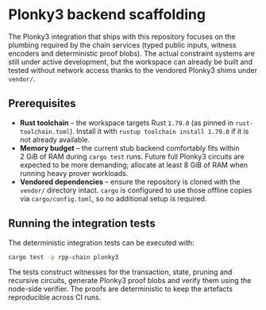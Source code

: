 # Plonky3 backend scaffolding

The Plonky3 integration that ships with this repository focuses on the
plumbing required by the chain services (typed public inputs, witness encoders
and deterministic proof blobs).  The actual constraint systems are still under
active development, but the workspace can already be built and tested without
network access thanks to the vendored Plonky3 shims under `vendor/`.

## Prerequisites

* **Rust toolchain** – the workspace targets Rust `1.79.0` (as pinned in
  `rust-toolchain.toml`).  Install it with `rustup toolchain install 1.79.0` if
  it is not already available.
* **Memory budget** – the current stub backend comfortably fits within 2 GiB of
  RAM during `cargo test` runs.  Future full Plonky3 circuits are expected to be
  more demanding; allocate at least 8 GiB of RAM when running heavy prover
  workloads.
* **Vendored dependencies** – ensure the repository is cloned with the
  `vendor/` directory intact.  `cargo` is configured to use those offline copies
  via `cargo/config.toml`, so no additional setup is required.

## Running the integration tests

The deterministic integration tests can be executed with:

```bash
cargo test -p rpp-chain plonky3
```

The tests construct witnesses for the transaction, state, pruning and recursive
circuits, generate Plonky3 proof blobs and verify them using the node-side
verifier.  The proofs are deterministic to keep the artefacts reproducible
across CI runs.
